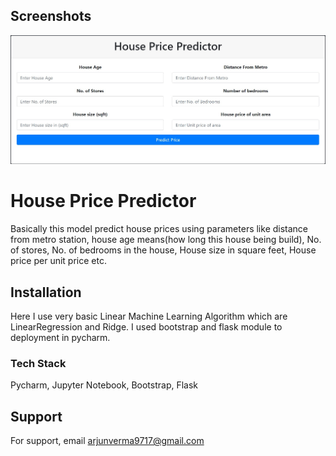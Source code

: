 
## Screenshots

![Screenshot](houseprice.png)

# House Price Predictor



Basically this model predict house prices using parameters like 
distance from metro station, house age means(how long this house being build),
No. of stores, No. of bedrooms in the house, House size in square feet, House price per unit price etc.




## Installation

Here I use  very basic Linear Machine Learning Algorithm which are LinearRegression and Ridge.
I used bootstrap and flask module to deployment in pycharm.


### Tech Stack
Pycharm, Jupyter Notebook, Bootstrap, Flask
## Support

For support, email arjunverma9717@gmail.com

